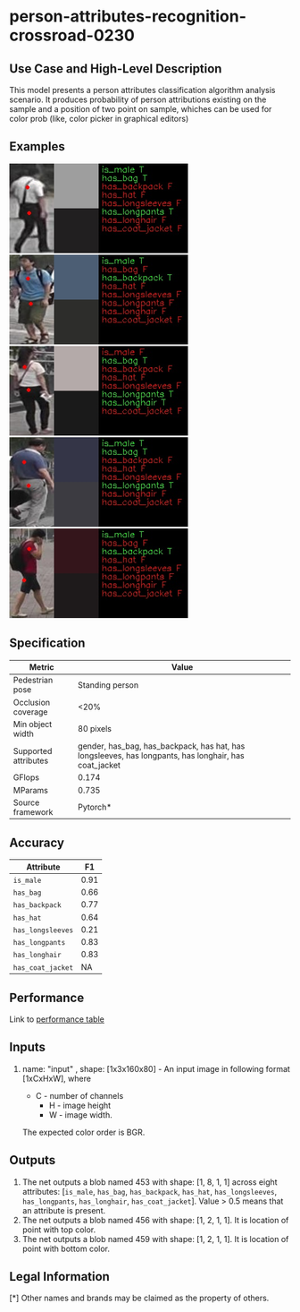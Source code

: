 # person-attributes-recognition-crossroad-0230

## Use Case and High-Level Description
This model presents a person attributes classification algorithm analysis scenario. It produces probability of person attributions existing on the sample and a position of two point on sample, whiches can be used for color prob (like, color picker in graphical editors) 

## Examples

![](./person-attributes-recognition-crossroad-230-1.png)
![](./person-attributes-recognition-crossroad-230-2.png)
![](./person-attributes-recognition-crossroad-230-3.png)
![](./person-attributes-recognition-crossroad-230-4.png)
![](./person-attributes-recognition-crossroad-230-5.png)

## Specification

| Metric                | Value                                                                                                |
|-----------------------|------------------------------------------------------------------------------------------------------|
| Pedestrian pose       | Standing person                                                                                      |
| Occlusion coverage    | <20%                                                                                                 |
| Min object width      | 80 pixels                                                                                            |
| Supported attributes  | gender, has_bag, has_backpack, has hat, has longsleeves, has longpants, has longhair, has coat_jacket|
| GFlops                | 0.174                                                                                                |
| MParams               | 0.735                                                                                                |
| Source framework      | Pytorch*                                                                                             |


## Accuracy

| Attribute         |  F1   |
|-------------------|-------|
| `is_male`         | 0.91  |
| `has_bag`         | 0.66  |
| `has_backpack`    | 0.77  |
| `has_hat`         | 0.64  |
| `has_longsleeves` | 0.21  |
| `has_longpants`   | 0.83  |
| `has_longhair`    | 0.83  |
| `has_coat_jacket` |  NA   |

## Performance
Link to [performance table](https://software.intel.com/en-us/openvino-toolkit/benchmarks)


## Inputs

1.  name: "input" , shape: [1x3x160x80] - An input image in following format
[1xCxHxW], where

    - C - number of channels
        - H - image height
        - W - image width.

    The expected color order is BGR.


## Outputs

1.  The net outputs a blob named 453 with shape: [1, 8, 1, 1] across eight attributes:
    [`is_male`, `has_bag`, `has_backpack`, `has_hat`, `has_longsleeves`, `has_longpants`, `has_longhair`,
     `has_coat_jacket`]. Value > 0.5 means that an attribute is present.
2.  The net outputs a blob named 456 with shape: [1, 2, 1, 1]. It is location of point with top color. 
3.  The net outputs a blob named 459 with shape: [1, 2, 1, 1]. It is location of point with bottom color.


## Legal Information
[*] Other names and brands may be claimed as the property of others.
